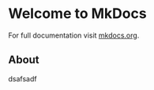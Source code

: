 # Welcome to MkDocs

For full documentation visit [mkdocs.org](https://www.mkdocs.org).

## About
dsafsadf
